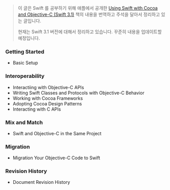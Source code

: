 > 이 글은 Swift 를 공부하기 위해 애플에서 공개한 [Using Swift with Cocoa and Objective-C (Swift 3.1)](https://developer.apple.com/library/prerelease/content/documentation/Swift/Conceptual/BuildingCocoaApps/index.html) 책의 내용을 번역하고 주석을 달아서 정리하고 있는 글입니다. 
> 
> 현재는 Swift 3.1 버전에 대해서 정리하고 있습니다. 꾸준히 내용을 업데이트할 예정입니다.

### Getting Started

* Basic Setup

### Interoperability

* Interactiing with Objective-C APIs
* Writing Swift Classes and Protocols with Objective-C Behavior
* Working with Cocoa Frameworks
* Adopting Cocoa Design Patterns
* Interacting with C APIs

### Mix and Match

* Swift and Objective-C in the Same Project

### Migration

* Migration Your Objective-C Code to Swift

### Revision History

* Document Revision History
